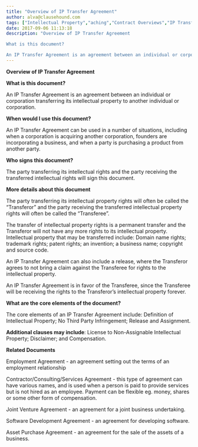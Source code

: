 ```yaml
---
title: "Overview of IP Transfer Agreement"
author: alva@clausehound.com
tags: ["Intellectual Property","aching","Contract Overviews","IP Transfer"]
date: 2017-09-06 11:13:18
description: "Overview of IP Transfer Agreement

What is this document?

An IP Transfer Agreement is an agreement between an individual or corporation transferring its intellectual property to another individual..."
---
```


**Overview of IP Transfer Agreement**

**What is this document?**

An IP Transfer Agreement is an agreement between an individual or corporation transferring its intellectual property to another individual or corporation.

**When would I use this document?**

An IP Transfer Agreement can be used in a number of situations, including when a corporation is acquiring another corporation, founders are incorporating a business, and when a party is purchasing a product from another party.

**Who signs this document?**

The party transferring its intellectual rights and the party receiving the transferred intellectual rights will sign this document.

**More details about this document**

The party transferring its intellectual property rights will often be called the “Transferor” and the party receiving the transferred intellectual property rights will often be called the “Transferee”.

The transfer of intellectual property rights is a permanent transfer and the Transferor will not have any more rights to its intellectual property. Intellectual property that may be transferred include: Domain name rights; trademark rights; patent rights; an invention; a business name; copyright and source code.

An IP Transfer Agreement can also include a release, where the Transferor agrees to not bring a claim against the Transferee for rights to the intellectual property.

An IP Transfer Agreement is in favor of the Transferee, since the Transferee will be receiving the rights to the Transferor’s intellectual property forever.

**What are the core elements of the document?**

The core elements of an IP Transfer Agreement include: Definition of Intellectual Property; No Third Party Infringement; Release and Assignment.

**Additional clauses may include**: License to Non-Assignable Intellectual Property; Disclaimer; and Compensation.

**Related Documents**

Employment Agreement - an agreement setting out the terms of an employment relationship

Contractor/Consulting/Services Agreement - this type of agreement can have various names, and is used when a person is paid to provide services but is not hired as an employee. Payment can be flexible eg. money, shares or some other form of compensation.

Joint Venture Agreement - an agreement for a joint business undertaking.

Software Development Agreement - an agreement for developing software.

Asset Purchase Agreement - an agreement for the sale of the assets of a business.
